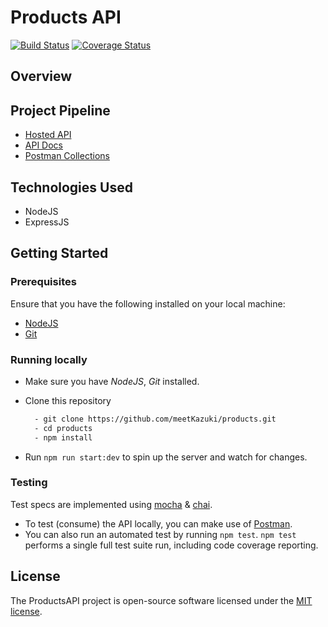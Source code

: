 # Products API

[![Build Status](https://travis-ci.org/meetKazuki/products.svg?branch=develop)](https://travis-ci.org/meetKazuki/products)
[![Coverage Status](https://coveralls.io/repos/github/meetKazuki/products/badge.svg?branch=develop)](https://coveralls.io/github/meetKazuki/products?branch=develop)

## Overview


## Project Pipeline

- [Hosted API](https://productsapi-staging.herokuapp.com/)
- [API Docs](https://productsapi-staging.herokuapp.com/docs)
- [Postman Collections](https://www.getpostman.com/collections/f79fa50ac8890d7da743)


## Technologies Used

* NodeJS
* ExpressJS


## Getting Started

### Prerequisites

Ensure that you have the following installed on your local machine:

- [NodeJS](https://nodejs.org/en/download)
- [Git](https://git-scm.com/downloads)

### Running locally

- Make sure you have *NodeJS*, *Git* installed.
- Clone this repository

  ```bash
    - git clone https://github.com/meetKazuki/products.git
    - cd products
    - npm install
  ```
- Run `npm run start:dev` to spin up the server and watch for changes.

### Testing

Test specs are implemented using [mocha](https://mochajs.org) & [chai](https://chaijs.com).

- To test (consume) the API locally, you can make use of [Postman](https://getpostman.com).
- You can also run an automated test by running `npm test`. `npm test` performs a single full test suite run, including code coverage reporting.


## License

The ProductsAPI project is open-source software licensed under the [MIT license](https://opensource.org/licenses/MIT).
